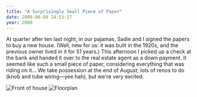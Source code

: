 ```yaml
---
title: "A Surprisingly Small Piece of Paper"
date: 2008-06-04 14:53:17
year: 2008
---
```

At quarter after ten last night, in our pajamas, Sadie and I signed the papers to buy a new house.  (Well, new for us: it was built in the 1920s, and the previous owner lived in it for 51 years.)  This afternoon I picked up a check at the bank and handed it over to the real estate agent as a down payment.  It seemed like such a small piece of paper, considering everything that was riding on it... We take possession at the end of August; lots of renos to do (knob and tube wiring—yee hah), but we're very excited.

<img src="{{'/files/2008/06/front.jpg' | relative_url}}" alt="Front of house" />

<img src="{{'/files/2008/06/fp.jpg' | relative_url}}" alt="Floorplan" />
